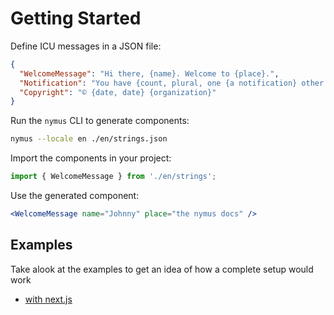 # Getting Started

Define ICU messages in a JSON file:

```json
{
  "WelcomeMessage": "Hi there, {name}. Welcome to {place}.",
  "Notification": "You have {count, plural, one {a notification} other {# notifications}}",
  "Copyright": "© {date, date} {organization}"
}
```

Run the `nymus` CLI to generate components:

```sh
nymus --locale en ./en/strings.json
```

Import the components in your project:

```js
import { WelcomeMessage } from './en/strings';
```

Use the generated component:

```jsx
<WelcomeMessage name="Johnny" place="the nymus docs" />
```

## Examples

Take alook at the examples to get an idea of how a complete setup would work

- [with next.js](https://github.com/Janpot/nymus/tree/master/examples/next.js)
